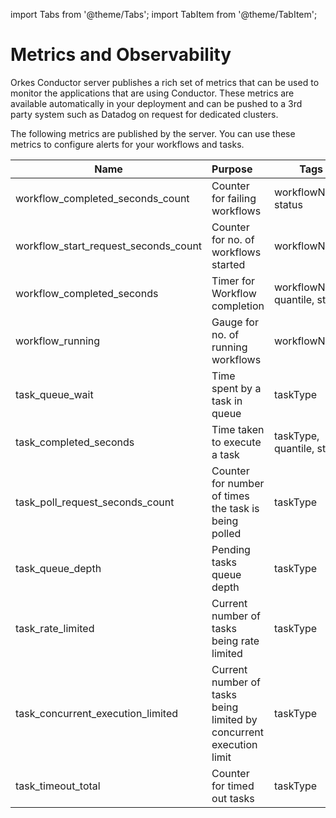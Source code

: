 import Tabs from '@theme/Tabs';
import TabItem from '@theme/TabItem';

# Metrics and Observability
Orkes Conductor server publishes a rich set of metrics that can be used to monitor the applications that are using Conductor.
These metrics are available automatically in your deployment and can be pushed to a 3rd party system such as Datadog on request for dedicated clusters.

The following metrics are published by the server. You can use these metrics to configure alerts for your workflows and tasks.

| Name        | Purpose           | Tags  |
| ------------- |:-------------| -----|
| workflow_completed_seconds_count | Counter for failing workflows|workflowName, status|
| workflow_start_request_seconds_count | Counter for no. of workflows started | workflowName|
| workflow_completed_seconds | Timer for Workflow completion | workflowName, quantile, status |
| workflow_running | Gauge for no. of running workflows | workflowName |
| task_queue_wait | Time spent by a task in queue | taskType|
| task_completed_seconds | Time taken to execute a task | taskType, quantile, status |
| task_poll_request_seconds_count | Counter for number of times the task is being polled | taskType |
| task_queue_depth | Pending tasks queue depth | taskType |
| task_rate_limited | Current number of tasks being rate limited | taskType |
| task_concurrent_execution_limited | Current number of tasks being limited by concurrent execution limit | taskType |
| task_timeout_total | Counter for timed out tasks | taskType |
